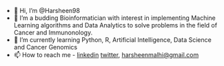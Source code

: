 - 👋 Hi, I’m @Harsheen98
- 👀 I’m a budding Bioinformatician with interest in implementing Machine Learning algorithms and Data Analytics to solve problems in the field of Cancer and Immunonology.
- 🌱 I’m currently learning Python, R, Artificial Intelligence, Data Science and Cancer Genomics
- 📫 How to reach me - [linkedin](www.linkedin.com/in/harsheen98) [twitter](https://twitter.com/Sheen8798), harsheenmalhi@gmail.com

<!---
Harsheen98/Harsheen98 is a ✨ special ✨ repository because its `README.md` (this file) appears on your GitHub profile.
You can click the Preview link to take a look at your changes.
--->
